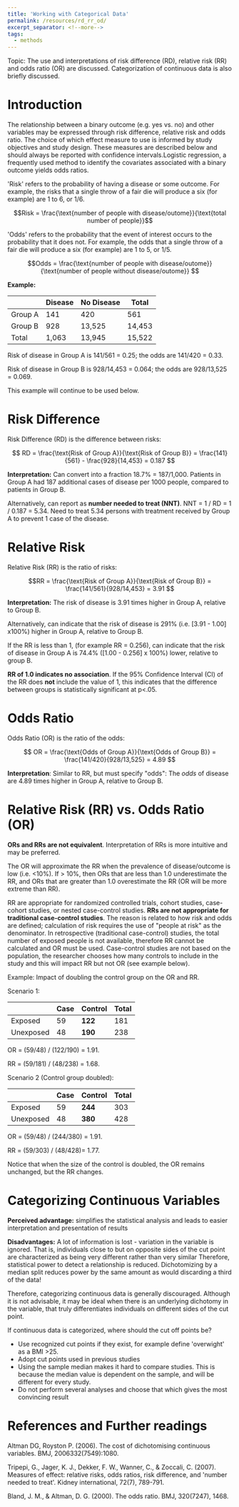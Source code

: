 ```yaml
---
title: 'Working with Categorical Data'
permalink: /resources/rd_rr_od/
excerpt_separator: <!--more-->
tags:
  - methods
---
```

<!--more-->
Topic: The use and interpretations of risk difference (RD), relative risk (RR) and odds ratio (OR) are discussed. Categorization of continuous data is also briefly discussed.


# Introduction
The relationship between a binary outcome (e.g. yes vs. no) and other variables may be expressed through risk difference, relative risk and odds ratio. The choice of which effect measure to use is informed by study objectives and study design. These measures are described below and should always be reported with confidence intervals.Logistic regression, a frequently used method to identify the covariates associated with a binary outcome yields odds ratios.


'Risk' refers to the probability of having a disease or some outcome. For example, the risks that a single throw of a fair die will produce a six (for example) are 1 to 6, or 1/6.

$$Risk = \frac{\text{number of people with disease/outome}}{\text{total number of people}}$$



'Odds' refers to the probability that the event of interest occurs to the probability that it does not. For example, the odds that a single throw of a fair die will produce a six (for example) are 1 to 5, or 1/5.

$$Odds = \frac{\text{number of people with disease/outome}}{\text{number of people without disease/outome}} $$



**Example:**

|         | Disease | No Disease | Total  |
|---------|---------|------------|--------|
| Group A | 141     | 420        | 561    |
| Group B | 928     | 13,525     | 14,453 |
| Total   | 1,063   | 13,945     | 15,522 |


Risk of disease in Group A is 141/561 = 0.25; the odds are 141/420 = 0.33.

Risk of disease in Group B is 928/14,453 = 0.064; the odds are 928/13,525 = 0.069.

This example will continue to be used below. 



# Risk Difference
Risk Difference (RD) is the difference between risks:

$$ RD = \frac{\text{Risk of Group A}}{\text{Risk of Group B}} = \frac{141}{561} -  \frac{928}{14,453} = 0.187 $$


**Interpretation:** Can convert into a fraction 18.7% = 187/1,000. Patients in Group A had 187 additional cases of disease per 1000 people, compared to patients in Group B. 

Alternatively, can report as **number needed to treat (NNT)**. NNT = 1 / RD = 1 / 0.187 = 5.34.
Need to treat 5.34 persons with treatment received by Group A to prevent 1 case of the disease. 


# Relative Risk
Relative Risk (RR) is the ratio of risks: 

$$RR = \frac{\text{Risk of Group A}}{\text{Risk of Group B}} = \frac{141/561}{928/14,453} = 3.91 $$

**Interpretation:** The risk of disease is 3.91 times higher in Group A, relative to Group B. 

Alternatively, can indicate that the risk of disease is 291% (i.e. [3.91 - 1.00] x100%) higher in Group A, relative to Group B.

If the RR is less than 1, (for example RR = 0.256), can indicate that the risk of disease in Group A is 74.4% ([1.00 - 0.256] x 100%) lower, relative to group B.

**RR of 1.0 indicates no association**. If the 95% Confidence Interval (CI) of the RR does **not** include the value of 1, this indicates that the difference between groups is statistically significant at p<.05. 



# Odds Ratio
Odds Ratio (OR) is the ratio of the odds: 

$$ OR = \frac{\text{Odds of Group A}}{\text{Odds of Group B}} = \frac{141/420}{928/13,525} = 4.89 $$

**Interpretation**: Similar to RR, but must specify "odds": The *odds* of disease are 4.89 times higher in Group A, relative to Group B. 



# Relative Risk (RR) vs. Odds Ratio (OR)

**ORs and RRs are not equivalent**. Interpretation of RRs is more intuitive and may be preferred.

The OR will approximate the RR when the prevalence of disease/outcome is low (i.e. <10%). If > 10%, then ORs that are less than 1.0 underestimate the RR, and ORs that are greater than 1.0 overestimate the RR (OR will be more extreme than RR).

RR are appropriate for randomized controlled trials, cohort studies, case-cohort studies, or nested case-control studies. **RRs are not appropriate for traditional case-control studies**. The reason is related to how risk and odds are defined; calculation of risk requires the use of "people at risk" as the denominator. In retrospective (traditional case-control) studies, the total number of exposed people is not available, therefore RR cannot be calculated and OR must be used. Case-control studies are not based on the population, the researcher chooses how many controls to include in the study and this will impact RR but not OR (see example below). 


Example: Impact of doubling the control group on the OR and RR.

Scenario 1: 

|            | Case    | Control | Total |
|------------|---------|---------|-------|
| Exposed    | 59      | **122** | 181   |
| Unexposed  | 48      | **190** | 238   |

OR = (59/48) / (122/190) = 1.91.

RR = (59/181) / (48/238) = 1.68.



Scenario 2 (Control group doubled): 

|            | Case    | Control | Total |
|------------|---------|---------|-------|
| Exposed    | 59      | **244** | 303   |
| Unexposed  | 48      | **380** | 428   |

OR = (59/48) / (244/380) = 1.91.

RR = (59/303) / (48/428)= 1.77.



Notice that when the size of the control is doubled, the OR remains unchanged, but the RR changes. 



# Categorizing Continuous Variables
**Perceived advantage:** simplifies the statistical analysis and leads to easier interpretation and presentation of results

**Disadvantages:** A lot of information is lost - variation in the variable is ignored. That is, individuals close to but on opposite sides of the cut point are characterized as being very different rather than very similar Therefore, statistical power to detect a relationship is reduced. Dichotomizing by a median split reduces power by the same amount as would discarding a third of the data!

Therefore, categorizing continuous data is generally discouraged. Although it is not advisable, it may be ideal when there is an underlying dichotomy in the variable, that truly differentiates individuals on different sides of the cut point. 

If continuous data is categorized, where should the cut off points be? 
-  Use recognized cut points if they exist, for example define 'overwight' as a BMI >25. 
- Adopt cut points used in previous studies
-  Using the sample median makes it hard to compare studies. This is because the median value is dependent on the sample, and will be different for every study.
- Do not perform several analyses and choose that which gives the most convincing result




# References and Further readings

Altman DG, Royston P. (2006). The cost of dichotomising continuous variables. BMJ, 2006332(7549):1080.

Tripepi, G., Jager, K. J., Dekker, F. W., Wanner, C., & Zoccali, C. (2007). Measures of effect: relative risks, odds ratios, risk difference, and 'number needed to treat'. Kidney international, 72(7), 789-791.

Bland, J. M., & Altman, D. G. (2000). The odds ratio. BMJ, 320(7247), 1468.







